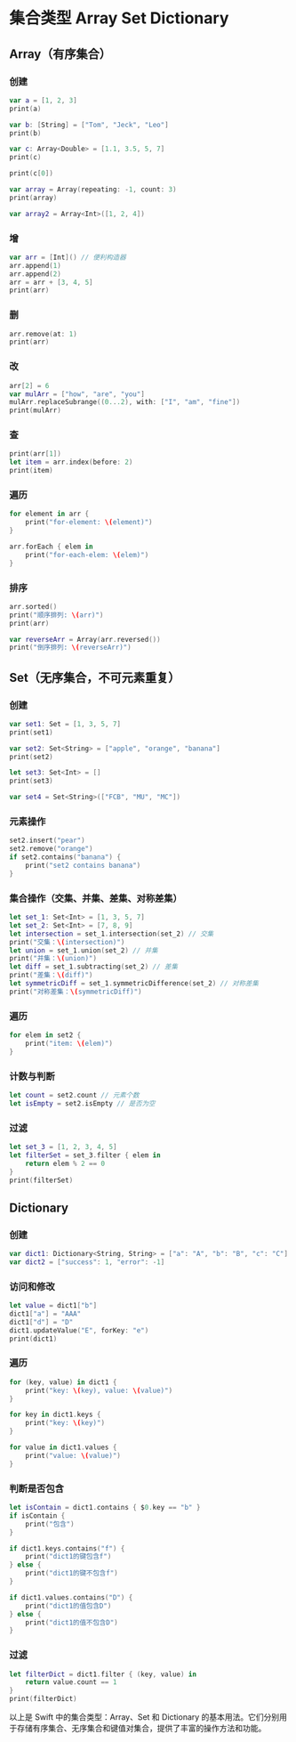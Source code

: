 # 集合类型 Array Set Dictionary

## Array（有序集合）

### 创建

```swift
var a = [1, 2, 3]
print(a)

var b: [String] = ["Tom", "Jeck", "Leo"]
print(b)

var c: Array<Double> = [1.1, 3.5, 5, 7]
print(c)

print(c[0])

var array = Array(repeating: -1, count: 3)
print(array)

var array2 = Array<Int>([1, 2, 4])
```

### 增

```swift
var arr = [Int]() // 便利构造器
arr.append(1)
arr.append(2)
arr = arr + [3, 4, 5]
print(arr)
```

### 删

```swift
arr.remove(at: 1)
print(arr)
```

### 改

```swift
arr[2] = 6
var mulArr = ["how", "are", "you"]
mulArr.replaceSubrange((0...2), with: ["I", "am", "fine"])
print(mulArr)
```

### 查

```swift
print(arr[1])
let item = arr.index(before: 2)
print(item)
```

### 遍历

```swift
for element in arr {
    print("for-element: \(element)")
}

arr.forEach { elem in
    print("for-each-elem: \(elem)")
}
```

### 排序

```swift
arr.sorted()
print("顺序排列: \(arr)")
print(arr)

var reverseArr = Array(arr.reversed())
print("倒序排列: \(reverseArr)")
```

## Set（无序集合，不可元素重复）

### 创建

```swift
var set1: Set = [1, 3, 5, 7]
print(set1)

var set2: Set<String> = ["apple", "orange", "banana"]
print(set2)

let set3: Set<Int> = []
print(set3)

var set4 = Set<String>(["FCB", "MU", "MC"])
```

### 元素操作

```swift
set2.insert("pear")
set2.remove("orange")
if set2.contains("banana") {
    print("set2 contains banana")
}
```

### 集合操作（交集、并集、差集、对称差集）

```swift
let set_1: Set<Int> = [1, 3, 5, 7]
let set_2: Set<Int> = [7, 8, 9]
let intersection = set_1.intersection(set_2) // 交集
print("交集：\(intersection)")
let union = set_1.union(set_2) // 并集
print("并集：\(union)")
let diff = set_1.subtracting(set_2) // 差集
print("差集：\(diff)")
let symmetricDiff = set_1.symmetricDifference(set_2) // 对称差集
print("对称差集：\(symmetricDiff)")
```

### 遍历

```swift
for elem in set2 {
    print("item: \(elem)")
}
```

### 计数与判断

```swift
let count = set2.count // 元素个数
let isEmpty = set2.isEmpty // 是否为空
```

### 过滤

```swift
let set_3 = [1, 2, 3, 4, 5]
let filterSet = set_3.filter { elem in
    return elem % 2 == 0
}
print(filterSet)
```

## Dictionary

### 创建

```swift
var dict1: Dictionary<String, String> = ["a": "A", "b": "B", "c": "C"]
var dict2 = ["success": 1, "error": -1]
```

### 访问和修改

```swift
let value = dict1["b"]
dict1["a"] = "AAA"
dict1["d"] = "D"
dict1.updateValue("E", forKey: "e")
print(dict1)
```

### 遍历

```swift
for (key, value) in dict1 {
    print("key: \(key), value: \(value)")
}

for key in dict1.keys {
    print("key: \(key)")
}

for value in dict1.values {
    print("value: \(value)")
}
```

### 判断是否包含

```swift
let isContain = dict1.contains { $0.key == "b" }
if isContain {
    print("包含")
}

if dict1.keys.contains("f") {
    print("dict1的键包含f")
} else {
    print("dict1的键不包含f")
}

if dict1.values.contains("D") {
    print("dict1的值包含D")
} else {
    print("dict1的值不包含D")
}
```

### 过滤

```swift
let filterDict = dict1.filter { (key, value) in
    return value.count == 1
}
print(filterDict)
```

以上是 Swift 中的集合类型：Array、Set 和 Dictionary 的基本用法。它们分别用于存储有序集合、无序集合和键值对集合，提供了丰富的操作方法和功能。